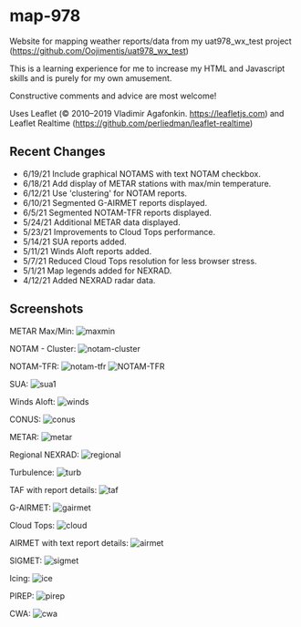 # map-978

Website for mapping weather reports/data from my uat978_wx_test project (https://github.com/Oojimentis/uat978_wx_test)

This is a learning experience for me to increase my HTML and Javascript skills and is purely for my own amusement.

Constructive comments and advice are most welcome!

Uses Leaflet (© 2010–2019 Vladimir Agafonkin. https://leafletjs.com) 
and Leaflet Realtime (https://github.com/perliedman/leaflet-realtime)

## Recent Changes
* 6/19/21 Include graphical NOTAMS with text NOTAM checkbox.
* 6/18/21 Add display of METAR stations with max/min temperature.
* 6/12/21 Use 'clustering' for NOTAM reports.
* 6/10/21 Segmented G-AIRMET reports displayed.
* 6/5/21 Segmented NOTAM-TFR reports displayed.
* 5/24/21 Additional METAR data displayed.
* 5/23/21 Improvements to Cloud Tops performance.
* 5/14/21 SUA reports added.
* 5/11/21 Winds Aloft reports added.
* 5/7/21 Reduced Cloud Tops resolution for less browser stress.
* 5/1/21 Map legends added for NEXRAD.
* 4/12/21 Added NEXRAD radar data.


## Screenshots

METAR Max/Min:
![maxmin](https://user-images.githubusercontent.com/60933475/122658296-6a32fe80-d139-11eb-95a0-594f1a632c42.png)

NOTAM - Cluster:
![notam-cluster](https://user-images.githubusercontent.com/60933475/121897487-6db92680-ccf0-11eb-9a4b-9804e79ee520.png)

NOTAM-TFR:
![notam-tfr](https://user-images.githubusercontent.com/60933475/120909427-f249dc00-c642-11eb-9ad8-a611994967be.png)
![NOTAM-TFR](https://user-images.githubusercontent.com/60933475/121898267-38610880-ccf1-11eb-8d84-0b350db269af.png)

SUA:
![sua1](https://user-images.githubusercontent.com/60933475/120909528-e874a880-c643-11eb-8fb2-f8fc5bb2935e.png)

Winds Aloft:
![winds](https://user-images.githubusercontent.com/60933475/117853332-489b4900-b256-11eb-82a0-abb861f67805.png)

CONUS:
![conus](https://user-images.githubusercontent.com/60933475/117853355-5224b100-b256-11eb-8a25-6d4504cb741d.png)

METAR:
![metar](https://user-images.githubusercontent.com/60933475/119374554-b482a600-bc87-11eb-9aad-39743a4ae095.png)

Regional NEXRAD:
![regional](https://user-images.githubusercontent.com/60933475/117853527-87310380-b256-11eb-8ae3-e72233f1cb29.png)

Turbulence:
![turb](https://user-images.githubusercontent.com/60933475/117853554-91eb9880-b256-11eb-8983-b9952d9d69c9.png)

TAF with report details:
![taf](https://user-images.githubusercontent.com/60933475/115439629-c8487180-a1dc-11eb-8ccd-2ea1c2ff62d6.png)

G-AIRMET:
![gairmet](https://user-images.githubusercontent.com/60933475/115439650-cda5bc00-a1dc-11eb-9da4-0fcb88617b52.png)

Cloud Tops:
![cloud](https://user-images.githubusercontent.com/60933475/117853390-5ea90980-b256-11eb-8628-d1f7e47e3336.png)

AIRMET with text report details:
![airmet](https://user-images.githubusercontent.com/60933475/115440209-7bb16600-a1dd-11eb-85b4-1a356883701d.png)

SIGMET:
![sigmet](https://user-images.githubusercontent.com/60933475/115440220-7fdd8380-a1dd-11eb-9c94-98f379eae496.png)

Icing:
![ice](https://user-images.githubusercontent.com/60933475/117853440-69fc3500-b256-11eb-8e63-1370fbbf93e6.png)

PIREP:
![pirep](https://user-images.githubusercontent.com/60933475/117853479-78e2e780-b256-11eb-91c5-6a4c0dc8fdde.png)

CWA:
![cwa](https://user-images.githubusercontent.com/60933475/115440382-ac919b00-a1dd-11eb-858e-ade59579797f.png)
